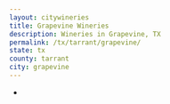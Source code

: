 ```yaml
---
layout: citywineries
title: Grapevine Wineries
description: Wineries in Grapevine, TX
permalink: /tx/tarrant/grapevine/
state: tx
county: tarrant
city: grapevine
---
```

-
